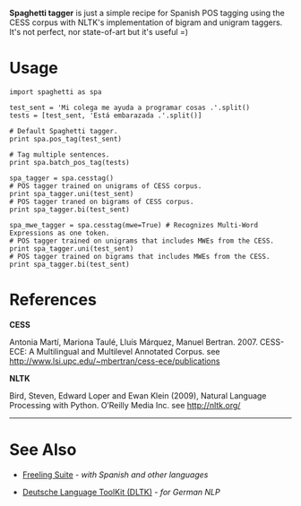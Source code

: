 **Spaghetti tagger** is just a simple recipe for Spanish POS tagging using the CESS corpus with NLTK's implementation of bigram and unigram taggers. It's not perfect, nor state-of-art but it's useful =)

Usage
====

```
import spaghetti as spa

test_sent = 'Mi colega me ayuda a programar cosas .'.split()
tests = [test_sent, 'Está embarazada .'.split()]

# Default Spaghetti tagger.
print spa.pos_tag(test_sent)

# Tag multiple sentences.
print spa.batch_pos_tag(tests)

spa_tagger = spa.cesstag()
# POS tagger trained on unigrams of CESS corpus.
print spa_tagger.uni(test_sent)
# POS tagger traned on bigrams of CESS corpus.
print spa_tagger.bi(test_sent)

spa_mwe_tagger = spa.cesstag(mwe=True) # Recognizes Multi-Word Expressions as one token.
# POS tagger trained on unigrams that includes MWEs from the CESS.
print spa_tagger.uni(test_sent)
# POS tagger trained on bigrams that includes MWEs from the CESS.
print spa_tagger.bi(test_sent)

```

References
====

**CESS**

Antonia Martí, Mariona Taulé, Lluís Márquez, Manuel Bertran. 2007. CESS-ECE: A Multilingual and Multilevel Annotated Corpus. see http://www.lsi.upc.edu/~mbertran/cess-ece/publications

**NLTK**

Bird, Steven, Edward Loper and Ewan Klein (2009), Natural Language Processing with Python. O’Reilly Media Inc. see http://nltk.org/

----------------------------------------------------------------------------------------

See Also
====

* [Freeling Suite](https://nlp.lsi.upc.edu/freeling) - _with Spanish and other languages_

* [Deutsche Language ToolKit (DLTK)](https://github.com/alvations/dltk.github.io) - _for German NLP_



